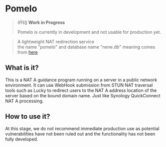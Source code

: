# Pomelo

> ðŸš§ **Work in Progress**
>
> Pomelo is currently in development and not usable for production yet.


> A lightweight NAT redirection service  
> the name "pomelo" and database name "nene.db" meaning comes from [here](https://pjsekai.sega.jp/character/unite04/nene/index.html?year=now)

## What is it?
This is a NAT A guidance program running on a server in a public network environment. It can use WebHook submission from STUN NAT traversal tools such as Lucky to redirect users to the NAT A address location of the server based on the bound domain name. Just like Synology QuickConnect NAT A processing. 

## How to use it?
At this stage, we do not recommend immediate production use as potential vulnerabilities have not been ruled out and the functionality has not been fully developed.